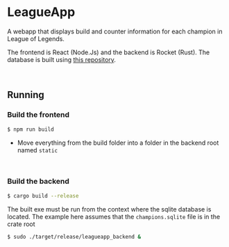 # LeagueApp

A webapp that displays build and counter information for each champion in League of Legends.

The frontend is React (Node.Js) and the backend is Rocket (Rust). The database is built using [this repository](https://github.com/kyleoneill/leaguebuilder).

<br />

## Running

### Build the frontend
```sh
$ npm run build
```

- Move everything from the build folder into a folder in the backend root named `static`

<br />

### Build the backend 
```sh
$ cargo build --release
```

The built exe must be run from the context where the sqlite database is located. The example here assumes that the `champions.sqlite` file is in the crate root

```sh
$ sudo ./target/release/leagueapp_backend &
```